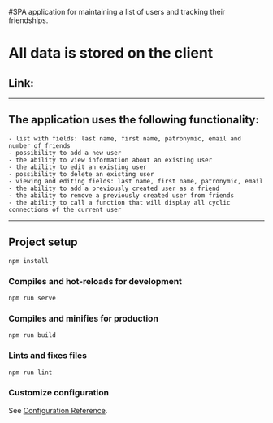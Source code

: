 
#SPA application for maintaining a list of users and tracking their friendships. 
# All data is stored on the client
## Link:  
----------------------------------------------------------------------------------
## The application uses the following functionality:
```
- list with fields: last name, first name, patronymic, email and number of friends
- possibility to add a new user
- the ability to view information about an existing user
- the ability to edit an existing user
- possibility to delete an existing user
- viewing and editing fields: last name, first name, patronymic, email
- the ability to add a previously created user as a friend
- the ability to remove a previously created user from friends
- the ability to call a function that will display all cyclic connections of the current user
```
-----------------------------------------------------------------------------------------------

## Project setup
```
npm install
```

### Compiles and hot-reloads for development
```
npm run serve
```

### Compiles and minifies for production
```
npm run build
```

### Lints and fixes files
```
npm run lint
```

### Customize configuration
See [Configuration Reference](https://cli.vuejs.org/config/).
